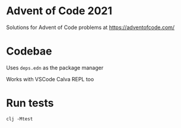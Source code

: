 # Advent of Code 2021

Solutions for Advent of Code problems at https://adventofcode.com/


# Codebae

Uses `deps.edn` as the package manager

Works with VSCode Calva REPL too


# Run tests

`clj -Mtest`
